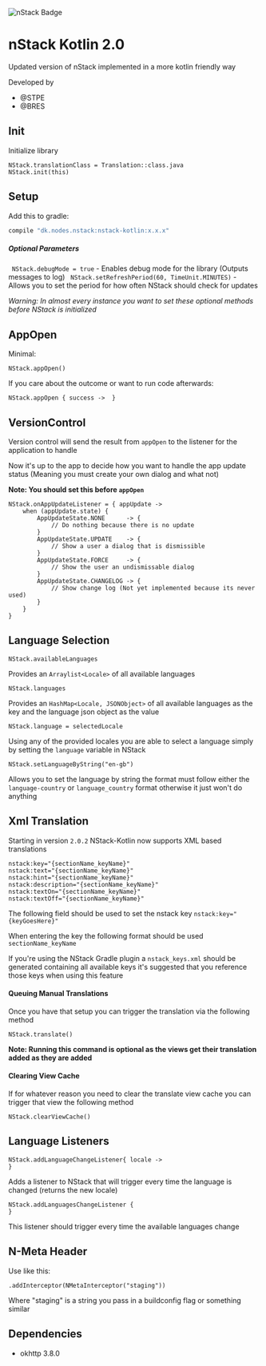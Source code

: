![nStack Badge](https://maven-badges.herokuapp.com/maven-central/dk.nodes.nstack/nstack-kotlin/badge.svg)

# nStack Kotlin 2.0

Updated version of nStack implemented in a more kotlin friendly way

Developed by 
- @STPE
- @BRES

## Init

Initialize library
```
NStack.translationClass = Translation::class.java
NStack.init(this)
```

## Setup

Add this to gradle:
```groovy
compile "dk.nodes.nstack:nstack-kotlin:x.x.x"
```

##### Optional Parameters

` NStack.debugMode = true` - Enables debug mode for the library (Outputs messages to log)
` NStack.setRefreshPeriod(60, TimeUnit.MINUTES)` - Allows you to set the period for how often NStack should check for updates

*Warning: In almost every instance you want to set these optional methods before NStack is initialized*

## AppOpen

Minimal:
```
NStack.appOpen()
```

If you care about the outcome or want to run code afterwards:
```
NStack.appOpen { success ->  }
```

## VersionControl
Version control will send the result from `appOpen` to the listener for the application to handle

Now it's up to the app to decide how you want to handle the app update status (Meaning you must create your own dialog and what not)

**Note: You should set this before `appOpen`**

```
NStack.onAppUpdateListener = { appUpdate ->
    when (appUpdate.state) {
        AppUpdateState.NONE      -> {
            // Do nothing because there is no update
        }
        AppUpdateState.UPDATE    -> {
            // Show a user a dialog that is dismissible
        }
        AppUpdateState.FORCE     -> {
            // Show the user an undismissable dialog
        }
        AppUpdateState.CHANGELOG -> {
            // Show change log (Not yet implemented because its never used)
        }
    }
}
```

## Language Selection

```
NStack.availableLanguages
```
Provides an `Arraylist<Locale>` of all available languages

```
NStack.languages
```
Provides an `HashMap<Locale, JSONObject>` of all available languages as the key and the language json object as the value

```
NStack.language = selectedLocale
```

Using any of the provided locales you are able to select a language simply by setting the `language` variable in NStack

```
NStack.setLanguageByString("en-gb")
```

Allows you to set the language by string the format must follow either the `language-country` or `language_country` format otherwise it just won't do anything

## Xml Translation

Starting in version `2.0.2` NStack-Kotlin now supports XML based translations

```
nstack:key="{sectionName_keyName}"
nstack:text="{sectionName_keyName}"
nstack:hint="{sectionName_keyName}"
nstack:description="{sectionName_keyName}"
nstack:textOn="{sectionName_keyName}"
nstack:textOff="{sectionName_keyName}"
```

The following field should be used to set the nstack key `nstack:key="{keyGoesHere}"`

When entering the key the following format should be used `sectionName_keyName`

If you're using the NStack Gradle plugin a `nstack_keys.xml` should be generated containing all available keys it's suggested that you reference those keys when using this feature

#### Queuing Manual Translations

Once you have that setup you can trigger the translation via the following method

```
NStack.translate()
```

**Note: Running this command is optional as the views get their translation added as they are added**

#### Clearing View Cache

If for whatever reason you need to clear the translate view cache you can trigger that view the following method

```
NStack.clearViewCache()
```

## Language Listeners

```
NStack.addLanguageChangeListener{ locale ->
}
```

Adds a listener to NStack that will trigger every time the language is changed (returns the new locale)


```
NStack.addLanguagesChangeListener {
}
```

This listener should trigger every time the available languages change

## N-Meta Header
Use like this:
```
.addInterceptor(NMetaInterceptor("staging"))
```
Where "staging" is a string you pass in a buildconfig flag or something similar

## Dependencies
- okhttp 3.8.0
